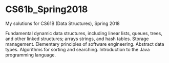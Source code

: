 # CS61b_Spring2018
My solutions for CS61B (Data Structures), Spring 2018

Fundamental dynamic data structures, including linear lists, queues, trees, and other linked structures; arrays strings, and hash tables. Storage management. Elementary principles of software engineering. Abstract data types. Algorithms for sorting and searching. Introduction to the Java programming language.
